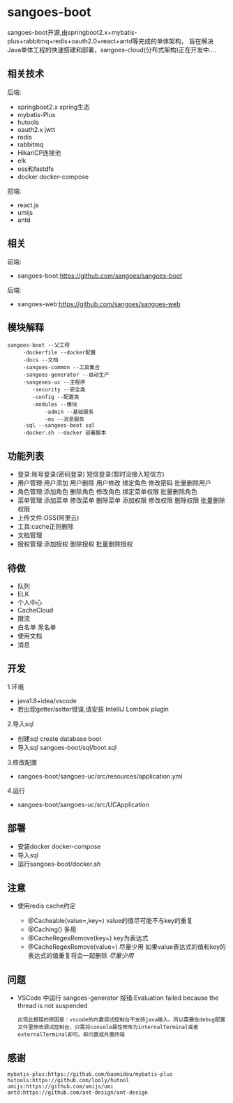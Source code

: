 # sangoes-boot

   sangoes-boot开源,由springboot2.x+mybatis-plus+rabbitmq+redis+oauth2.0+react+antd等完成的单体架构，
   旨在解决Java单体工程的快速搭建和部署，sangoes-cloud(分布式架构)正在开发中....

## 相关技术

   后端:
   * springboot2.x spring生态
   * mybatis-Plus
   * hutools
   * oauth2.x jwtt
   * redis
   * rabbitmq
   * HikariCP连接池
   * elk
   * oss和fastdfs
   * docker docker-compose
   
   前端:
   * react.js
   * umijs
   * antd

## 相关
    
   前端:
   
   * sangoes-boot:https://github.com/sangoes/sangoes-boot
   
   后端:
    
   * sangoes-web:https://github.com/sangoes/sangoes-web

## 模块解释
    sangoes-boot --父工程
         -dockerfile --docker配置
         -docs --文档
         -sangoes-common --工具集合
         -sangoes-generator --自动生产
         -sangeoes-uc --主程序
            -security --安全类
            -config --配置类
            -modules --模块
                -admin --基础服务
                -ms --消息服务
         -sql --sangoes-boot sql
         -docker.sh --docker 部署脚本

## 功能列表

   * 登录:账号登录(密码登录) 短信登录(暂时没接入短信方)
   * 用户管理:用户添加 用户删除 用户修改 绑定角色 修改密码 批量删除用户
   * 角色管理:添加角色 删除角色 修改角色 绑定菜单权限 批量删除角色
   * 菜单管理:添加菜单 修改菜单 删除菜单 添加权限 修改权限 删除权限 批量删除权限
   * 上传文件:OSS(阿里云)
   * 工具:cache正则删除 
   * 文档管理
   * 授权管理:添加授权 删除授权 批量删除授权
    
## 待做
   * 队列
   * ELK
   * 个人中心
   * CacheCloud
   * 限流
   * 白名单 黑名单
   * 使用文档
   * 消息

## 开发
   1.环境
   * java1.8+idea/vscode
   * 若出现getter/setter错误,请安装 IntelliJ Lombok plugin
   
   2.导入sql
   * 创建sql create database boot
   * 导入sql sangoes-boot/sql/boot.sql
   
   3.修改配置
   * sangoes-boot/sangoes-uc/src/resources/application.yml
   
   4.运行
   * sangoes-boot/sangoes-uc/src/UCApplication
 
## 部署
   * 安装docker docker-compose
   * 导入sql
   * 运行sangoes-boot/docker.sh
   
## 注意
   * 使用redis cache约定
    
        * @Cacheable(value=,key=) value的值尽可能不与key的重复
        * @Caching() 多用
        * @CacheRegexRemove(key=) key为表达式
        * @CacheRegexRemove(value=) 尽量少用 如果value表达式的值和key的表达式的值重复将会一起删除 *尽量少用*
    

## 问题

   * VSCode 中运行 sangoes-generator 报错:Evaluation failed because the thread is not suspended
       
         出现此报错的原因是：vscode的内置调试控制台不支持java输入。所以需要在debug配置文件里修改调试控制台，只需将console属性修改为internalTerminal或者externalTerminal即可。即内置或外置终端

## 感谢

    mybatis-plus:https://github.com/baomidou/mybatis-plus
    hutools:https://github.com/looly/hutool
    umijs:https://github.com/umijs/umi
    antd:https://github.com/ant-design/ant-design